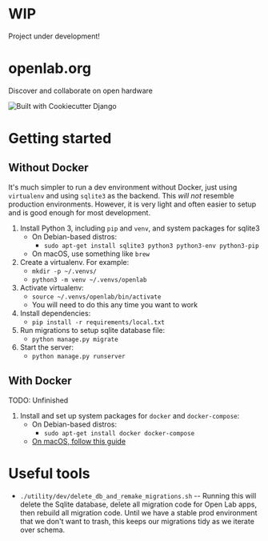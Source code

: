 # WIP

Project under development!

# openlab.org

Discover and collaborate on open hardware

![Built with Cookiecutter Django](https://img.shields.io/badge/built%20with-Cookiecutter%20Django-ff69b4.svg)

# Getting started

## Without Docker

It's much simpler to run a dev environment without Docker, just using
`virtualenv` and using `sqlite3` as the backend. This *will not* resemble
production environments. However, it is very light and often easier to setup
and is good enough for most development.

1. Install Python 3, including `pip` and `venv`, and system packages for sqlite3
    * On Debian-based distros:
        * `sudo apt-get install sqlite3 python3 python3-env python3-pip`
    * On macOS, use something like `brew`
2. Create a virtualenv. For example:
    * `mkdir -p ~/.venvs/`
    * `python3 -m venv ~/.venvs/openlab`
3. Activate virtualenv:
    * `source ~/.venvs/openlab/bin/activate`
    * You will need to do this any time you want to work
4. Install dependencies:
    * `pip install -r requirements/local.txt`
5. Run migrations to setup sqlite database file:
    * `python manage.py migrate`
6. Start the server:
    * `python manage.py runserver`

## With Docker

TODO: Unfinished

1. Install and set up system packages for `docker` and `docker-compose`:
    * On Debian-based distros:
        * `sudo apt-get install docker docker-compose`
    * [On macOS, follow this guide](https://docs.docker.com/docker-for-mac/)


# Useful tools

* `./utility/dev/delete_db_and_remake_migrations.sh` -- Running this will
  delete the Sqlite database, delete all migration code for Open Lab apps, then
  rebuild all migration code. Until we have a stable prod environment that we
  don't want to trash, this keeps our migrations tidy as we iterate over
  schema.




